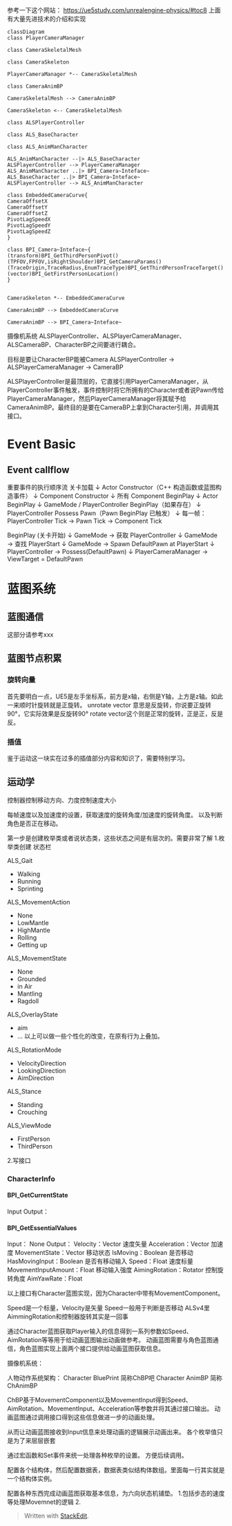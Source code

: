 参考一下这个网站：
https://ue5study.com/unrealengine-physics/#toc8
上面有大量先进技术的介绍和实现

```mermaid
classDiagram
class PlayerCameraManager

class CameraSkeletalMesh

class CameraSkeleton

PlayerCameraManager *-- CameraSkeletalMesh

class CameraAnimBP

CameraSkeletalMesh --> CameraAnimBP

CameraSkeleton <-- CameraSkeletalMesh

class ALSPlayerController

class ALS_BaseCharacter

class ALS_AnimManCharacter

ALS_AnimManCharacter --|> ALS_BaseCharacter
ALSPlayerController --> PlayerCameraManager
ALS_AnimManCharacter ..|> BPI_Camera~Inteface~
ALS_BaseCharacter ..|> BPI_Camera~Inteface~
ALSPlayerController --> ALS_AnimManCharacter

class EmbeddedCameraCurve{
CameraOffsetX
CameraOffsetY
CameraOffsetZ
PivotLagSpeedX
PivotLagSpeedY
PivotLagSpeedZ
}

class BPI_Camera~Inteface~{
(transform)BPI_GetThirdPersonPivot()
(TPFOV,FPFOV,isRightShoulder)BPI_GetCameraParams()
(TraceOrigin,TraceRadius,EnumTraceType)BPI_GetThirdPersonTraceTarget()
(vector)BPI_GetFirstPersonLocation()
}


CameraSkeleton *-- EmbeddedCameraCurve

CameraAnimBP --> EmbeddedCameraCurve

CameraAnimBP --> BPI_Camera~Inteface~
```



摄像机系统
ALSPlayerController、ALSPlayerCameraManager、ALSCameraBP、CharacterBP之间要进行耦合。

目标是要让CharacterBP能被Camera
ALSPlayerController -> ALSPlayerCameraManager -> CameraBP


ALSPlayerController是最顶层的，它直接引用PlayerCameraManager，从PlayerController事件触发，事件控制时将它所拥有的Character或者说Pawn传给PlayerCameraManager，然后PlayerCameraManager将其赋予给CameraAnimBP。最终目的是要在CameraBP上拿到Character引用，并调用其接口。


# Event Basic

## Event callflow

重要事件的执行顺序流
关卡加载
   ↓
Actor Constructor（C++ 构造函数或蓝图构造事件）
   ↓
Component Constructor
   ↓
所有 Component BeginPlay
   ↓
Actor BeginPlay
   ↓
GameMode / PlayerController BeginPlay（如果存在）
   ↓
PlayerController Possess Pawn（Pawn BeginPlay 已触发）
   ↓
每一帧：
    PlayerController Tick
    → Pawn Tick
       → Component Tick


BeginPlay (关卡开始)
   ↓
GameMode → 获取 PlayerController
   ↓
GameMode → 查找 PlayerStart
   ↓
GameMode → Spawn DefaultPawn at PlayerStart
   ↓
PlayerController → Possess(DefaultPawn)
   ↓
PlayerCameraManager → ViewTarget = DefaultPawn


# 蓝图系统

## 蓝图通信
这部分请参考xxx

## 蓝图节点积累
### 旋转向量
首先要明白一点，UE5是左手坐标系，前方是x轴，右侧是Y轴，上方是z轴。如此一来顺时针旋转就是正旋转。
unrotate vector 意思是反旋转，你说要正旋转90°，它实际效果是反旋转90°
rotate vector这个则是正常的旋转，正是正，反是反。


### 插值
鉴于运动这一块实在过多的插值部分内容和知识了，需要特别学习。







## 运动学

控制器控制移动方向、力度控制速度大小

每帧速度以及加速度的设置，获取速度的旋转角度/加速度的旋转角度。
以及判断角色是否正在移动。

第一步是创建枚举类或者说状态类，这些状态之间是有层次的。需要非常了解
1.枚举类创建 状态栏

ALS_Gait
- Walking
- Running
- Sprinting

ALS_MovementAction
 - None
 - LowMantle
 - HighMantle
 - Rolling
 - Getting up 

ALS_MovementState
- None
- Grounded
- in Air
- Mantling
- Ragdoll

ALS_OverlayState 
- aim
- ...
以上可以做一些个性化的改变，在原有行为上叠加。

ALS_RotationMode
- VelocityDirection
- LookingDirection
- AimDirection

ALS_Stance
- Standing
- Crouching

ALS_ViewMode
- FirstPerson
- ThirdPerson


2.写接口
###  CharacterInfo

#### BPI_GetCurrentState
Input
Output：


#### BPI_GetEssentialValues
Input：
None
Output：
Velocity：Vector
速度矢量
Acceleration：Vector
加速度
MovementState：Vector
移动状态
IsMoving：Boolean
是否移动
HasMovingInput：Boolean
是否有移动输入
Speed：Float
速度标量
MovementInputAmount：Float
移动输入强度
AimingRotation：Rotator
控制旋转角度
AimYawRate：Float


以上接口有Character蓝图实现，因为Character中带有MovementComponent。

Speed是一个标量，Velocity是矢量
Speed一般用于判断是否移动
ALSv4里AimmingRotation和控制器旋转其实是一回事

通过Character蓝图获取Player输入的信息得到一系列参数如Speed、AimRotation等等用于给动画蓝图输出动画做参考。
动画蓝图需要与角色蓝图通信，角色蓝图实现上面两个接口提供给动画蓝图获取信息。

摄像机系统：

人物动作系统架构：
Character BluePrint  简称ChBP吧
Character AnimBP 简称ChAnimBP

ChBP基于MovementComponent以及MovementInput得到Speed、AimRotation、MovementInput、Acceleration等参数并将其通过接口输出。
动画蓝图通过调用接口得到这些信息做进一步的动画处理。

从而让动画蓝图接收到Input信息来处理动画的逻辑展示动画出来。
各个枚举值只是为了来层层嵌套



通过宏函数和Set事件来统一处理各种枚举的设置。
方便后续调用。

配置各个结构体，然后配置数据表，数据表类似结构体数组。里面每一行其实就是一个结构体实例。

配置各种东西完成动画蓝图获取基本信息，为六向状态机铺垫。
1.包括步态的速度等处理Movemnet的逻辑
2.






> Written with [StackEdit](https://stackedit.io/).
<!--stackedit_data:
eyJoaXN0b3J5IjpbLTE0NzA5Nzk0NDksMjEyODE0ODE5OSwtMT
g3NDE1Njg5NywxOTU5MzY0NjM2LDExOTQ1NjQwNDEsNTQyOTU4
MzM5LC0xOTMxNTM3NDkzLC0yNTA3MDQ0OTAsLTE0NzY5NTM5NT
IsLTQ3MjUwMjgwNSw2NjM5ODM4MzAsLTE4MjMxMDI3NjcsMTg4
NDAxNTE3MCwtMTIzMjU2NjkzLC0xOTY1NTA0MTkxLDEzNTgzNz
Q4NTYsMTgxMzg0NDk4NiwtMTgzNTgzODEzNywtNjI5MzIyMDY0
LDgxODA0Nzg1OF19
-->